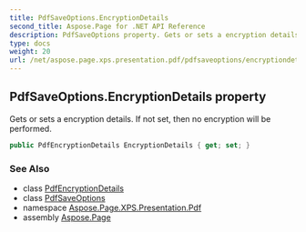```yaml
---
title: PdfSaveOptions.EncryptionDetails
second_title: Aspose.Page for .NET API Reference
description: PdfSaveOptions property. Gets or sets a encryption details. If not set then no encryption will be performed
type: docs
weight: 20
url: /net/aspose.page.xps.presentation.pdf/pdfsaveoptions/encryptiondetails/
---
```

## PdfSaveOptions.EncryptionDetails property

Gets or sets a encryption details. If not set, then no encryption will be performed.

```csharp
public PdfEncryptionDetails EncryptionDetails { get; set; }
```

### See Also

* class [PdfEncryptionDetails](../../pdfencryptiondetails/)
* class [PdfSaveOptions](../)
* namespace [Aspose.Page.XPS.Presentation.Pdf](../../pdfsaveoptions/)
* assembly [Aspose.Page](../../../)


